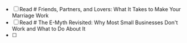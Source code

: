 - [ ] Read # Friends, Partners, and Lovers: What It Takes to Make Your Marriage Work
- [ ] Read # The E-Myth Revisited: Why Most Small Businesses Don't Work and What to Do About It
- [ ] 